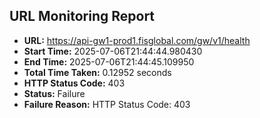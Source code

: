 ## URL Monitoring Report

- **URL:** https://api-gw1-prod1.fisglobal.com/gw/v1/health
- **Start Time:** 2025-07-06T21:44:44.980430
- **End Time:** 2025-07-06T21:44:45.109950
- **Total Time Taken:** 0.12952 seconds
- **HTTP Status Code:** 403
- **Status:** Failure
- **Failure Reason:** HTTP Status Code: 403
